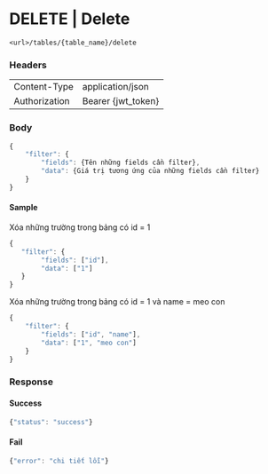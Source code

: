 # **DELETE** | Delete

```
<url>/tables/{table_name}/delete
```
### Headers
| | |
|--|--|
| Content-Type | application/json
| Authorization | Bearer {jwt_token}|

### Body
```javascript
{
    "filter": {
        "fields": {Tên những fields cần filter},
        "data": {Giá trị tương ứng của những fields cần filter}
    }
}
```

#### Sample
Xóa những trường trong bảng có id = 1
```javascript
{
   "filter": {
        "fields": ["id"],
        "data": ["1"]
   }
}
```

Xóa những trường trong bảng có id = 1 và name = meo con
```javascript
{
    "filter": {
        "fields": ["id", "name"],
        "data": ["1", "meo con"]
    }
} 
```

### Response
#### Success
```javascript
{"status": "success"}
```

#### Fail
```javascript
{"error": "chi tiết lỗi"}

